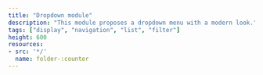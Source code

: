 ```yaml
---
title: "Dropdown module"
description: "This module proposes a dropdown menu with a modern look."
tags: ["display", "navigation", "list", "filter"]
height: 600
resources:
- src: '*/'
  name: folder-:counter
---
```

